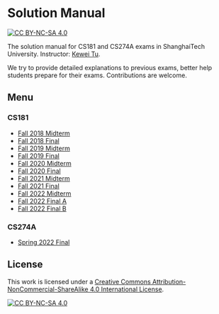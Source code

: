 # Solution Manual

[![CC BY-NC-SA 4.0][cc-by-nc-sa-shield]][cc-by-nc-sa]

The solution manual for CS181 and CS274A exams in ShanghaiTech University. Instructor: [Kewei Tu](https://faculty.sist.shanghaitech.edu.cn/faculty/tukw/).

We try to provide detailed explanations to previous exams, better help students prepare for their exams. Contributions are welcome.

## Menu

### CS181

 - [Fall 2018 Midterm](CS181/Fall-2018-midterm.md)
 - [Fall 2018 Final](CS181/Fall-2018-final.md)
 - [Fall 2019 Midterm](CS181/Fall-2019-midterm.md)
 - [Fall 2019 Final](CS181/Fall-2019-final.md)
 - [Fall 2020 Midterm](CS181/Fall-2020-midterm.md)
 - [Fall 2020 Final](CS181/Fall-2020-final.md)
 - [Fall 2021 Midterm](CS181/Fall-2021-midterm.md)
 - [Fall 2021 Final](CS181/Fall-2021-final.md)
 - [Fall 2022 Midterm](CS181/Fall-2022-midterm.md)
 - [Fall 2022 Final A](CS181/Fall-2022-final-A.md)
 - [Fall 2022 Final B](CS181/Fall-2022-final-B.md)

### CS274A

 - [Spring 2022 Final](CS274A/Spring-2022-final.md)


## License

This work is licensed under a
[Creative Commons Attribution-NonCommercial-ShareAlike 4.0 International License][cc-by-nc-sa].

[![CC BY-NC-SA 4.0][cc-by-nc-sa-image]][cc-by-nc-sa]


[cc-by-nc-sa]: http://creativecommons.org/licenses/by-nc-sa/4.0/
[cc-by-nc-sa-image]: https://licensebuttons.net/l/by-nc-sa/4.0/88x31.png
[cc-by-nc-sa-shield]: https://img.shields.io/badge/License-CC%20BY--NC--SA%204.0-lightgrey.svg